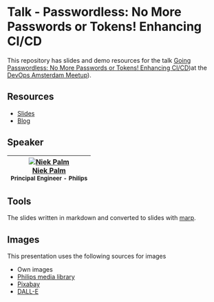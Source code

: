 # Talk - Passwordless: No More Passwords or Tokens! Enhancing CI/CD

This repository has slides and demo resources for the talk [Going Passwordless: No More Passwords or Tokens! Enhancing CI/CD](https://www.meetup.com/devopsamsterdam/events/297138078/))at the [DevOps Amsterdam Meetup](https://www.meetup.com/devopsamsterdam/)).

## Resources

- [Slides](https://npalm.github.io/2024-01-18_devopsdays-meetup-ams/)
- [Blog](https://040code.github.io/tags/zero%20trust)

## Speaker

<!-- markdownlint-disable MD013 MD033 -->
| [![Niek Palm](https://avatars.githubusercontent.com/npalm?s=100)<br />Niek Palm](https://github.com/npalm)<br /><sub>Principal Engineer - Philips</sub> |
| :---: |
<!-- markdownlint-enable MD013 MD033 -->

## Tools

The slides written in markdown and converted to slides with [marp](https://marp.app/).

## Images

This presentation uses the following sources for images

- Own images
- [Philips media library](https://www.philips.com/a-w/about/news/media-library.html)
- [Pixabay](https://pixabay.com/)
- [DALL-E](https://labs.openai.com/)
